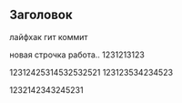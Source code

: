 ## Заголовок

лайфхак гит коммит

новая строчка
работа..
1231213123

12312425314532532521
123123534234523

1232142343245231

